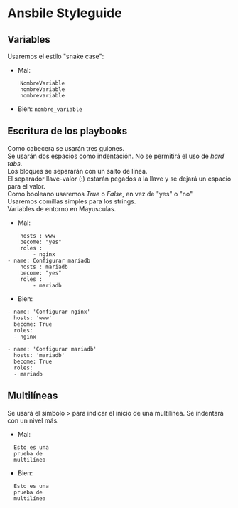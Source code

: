 # Ansbile Styleguide

## Variables

Usaremos el estilo "snake case":

- Mal:
``` Nombre-Variable 
    NombreVariable
    nombreVariable
    nombrevariable
 ```

- Bien:
``` nombre_variable ```

## Escritura de los playbooks

Como cabecera se usarán tres guiones.  
Se usarán dos espacios como indentación. No se permitirá el uso de _hard tabs_.  
Los bloques se separarán con un salto de línea.  
El separador llave-valor (:) estarán pegados a la llave y se dejará un espacio para el valor.  
Como booleano usaremos *True* o *False*, en vez de "yes" o "no"  
Usaremos comillas simples para los strings.  
Variables de entorno en Mayusculas.  

- Mal:
```- name: Configurar nginx
	hosts : www
	become: "yes"
	roles :
  		- nginx
- name: Configurar mariadb
	hosts : mariadb
	become: "yes"
	roles :
		- mariadb
```

- Bien:
```---
- name: 'Configurar nginx'
  hosts: 'www'
  become: True
  roles:
  - nginx

- name: 'Configurar mariadb'
  hosts: 'mariadb'
  become: True
  roles:
  - mariadb
```

## Multilíneas

Se usará el símbolo > para indicar el inicio de una multilínea. Se indentará con un nivel más.

- Mal:
```- string: |
  Esto es una
  prueba de
  multilínea
```

- Bien:
```- string: >
  Esto es una
  prueba de
  multilínea
```
